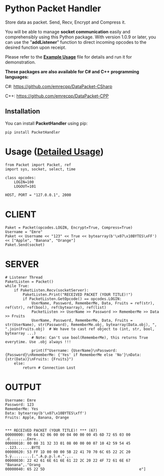 # Python Packet Handler
Store data as packet. Send, Recv, Encrypt and Compress it.

You will be able to manage **socket communication** easily and comprehensibly using this Python package.
With version 1.0.9 or later, you can use the "**addListener**" function to direct incoming opcodes to the desired function upon receipt.

Please refer to the [**Example Usage**](ExampleUsage.py) file for details and run it for demonstration.

**These packages are also available for C# and C++ programming languages:**

C#: https://github.com/emrecpp/DataPacket-CSharp

C++: https://github.com/emrecpp/DataPacket-CPP
## Installation
You can install **PacketHandler** using pip:

```
pip install PacketHandler
```

# Usage ([**Detailed Usage**](ExampleUsage.py))

```
from Packet import Packet, ref
import sys, socket, select, time

class opcodes:
    LOGIN=100
    LOGOUT=101

HOST, PORT = "127.0.0.1", 2000
```
# CLIENT
```
Paket = Packet(opcodes.LOGIN, Encrypt=True, Compress=True)
Username = "Emre"
Paket << Username << "123" << True << bytearray(b'\x07\x10BYTES\xFF') << ["Apple", "Banana", "Orange"]
Paket.Send(socket)
```
# SERVER
```
# Listener Thread
PaketListen = Packet()
while True:
    if PaketListen.Recv(socketServer):
        PaketListen.Print("RECEIVED PACKET (YOUR TITLE)!")
        if PacketListen.GetOpcode() == opcodes.LOGIN:
            UserName, Password, RememberMe, Data, Fruits = ref(str), ref(str), ref(bool), ref(bytearray), ref(list)
            PacketListen >> UserName >> Password >> RememberMe >> Data >> Fruits
            UserName, Password, RememberMe, Data, Fruits = str(UserName), str(Password), RememberMe.obj, bytearray(Data.obj), ", ".join(Fruits.obj)  # We have to cast ref object to (int, str, bool, bytearray ...)
            # Note: Can't use bool(RememberMe), this returns True everytime. Use .obj always !!!

            print(f"Username: {UserName}\nPassword: {Password}\nRememberMe: {'Yes' if RememberMe else 'No'}\nData: {str(Data)}\nFruits: {Fruits}")
    else:
        return # Connection Lost

```

# OUTPUT

```
Username: Emre
Password: 123
RememberMe: Yes
Data: bytearray(b'\x07\x10BYTES\xff')
Fruits: Apple, Banana, Orange


*** RECEIVED PACKET (YOUR TITLE)! *** (67)
00000000: 00 64 02 06 00 00 04 00 00 00 45 6D 72 65 03 00   .d........Emre..
00000010: 00 00 31 32 33 01 08 00 00 00 07 10 42 59 54 45   ..123.......BYTE
00000020: 53 FF 1D 00 00 00 5B 22 41 70 70 6C 65 22 2C 20   S.ÿ.........[.".A.p.p.l.e.".,..
00000030: 22 42 61 6E 61 6E 61 22 2C 20 22 4F 72 61 6E 67   "Banana",."Orang
00000040: 65 22 5D                                           e"]

```


